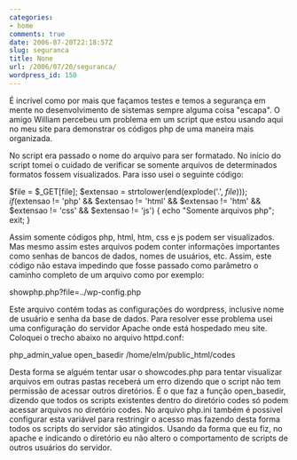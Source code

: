 ```yaml
---
categories:
- home
comments: true
date: 2006-07-20T22:18:57Z
slug: seguranca
title: None
url: /2006/07/20/seguranca/
wordpress_id: 150
---
```


É incrível como por mais que façamos testes e temos a segurança em mente no desenvolvimento de sistemas sempre alguma coisa "escapa". O amigo William percebeu um problema em um script que estou usando aqui no meu site para demonstrar os códigos php de uma maneira mais organizada.

No script era passado o nome do arquivo para ser formatado. No início do script tomei o cuidado de verificar se somente arquivos de determinados formatos fossem visualizados. Para isso usei o seguinte código:

$file = $_GET[file];
$extensao = strtolower(end(explode('.', $file)));
if($extensao != 'php' && $extensao != 'html' && $extensao != 'htm' && $extensao != 'css' && $extensao != 'js') {
echo "Somente arquivos php";
exit;
}

Assim somente códigos php, html, htm, css e js podem ser visualizados. Mas mesmo assim estes arquivos podem conter informações importantes como senhas de bancos de dados, nomes de usuários, etc. Assim, este código não estava impedindo que fosse passado como parâmetro o caminho completo de um arquivo como por exemplo:

showphp.php?file=../wp-config.php

Este arquivo contém todas as configurações do wordpress, inclusive nome de usuário e senha da base de dados. Para resolver esse problema usei uma configuração do servidor Apache onde está hospedado meu site. Coloquei o trecho abaixo no arquivo httpd.conf:


php_admin_value open_basedir /home/elm/public_html/codes

Desta forma se alguém tentar usar o showcodes.php para tentar visualizar arquivos em outras pastas receberá um erro dizendo que o script não tem permissão de acessar outros diretórios. É o que faz a função open_basedir, dizendo que todos os scripts existentes dentro do diretório codes só podem acessar arquivos  no diretório codes. No arquivo php.ini também é possivel configurar esta variável para restringir o acesso mas fazendo desta forma todos os scripts do servidor são atingidos. Usando da forma que eu fiz, no apache e indicando o diretório eu não altero o comportamento de scripts de outros usuários do servidor.
